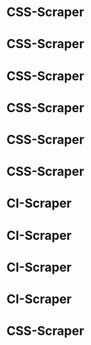# CSS-Scraper
# CSS-Scraper
# CSS-Scraper
# CSS-Scraper
# CSS-Scraper
# CSS-Scraper
# CI-Scraper
# CI-Scraper
# CI-Scraper
# CI-Scraper
# CSS-Scraper
